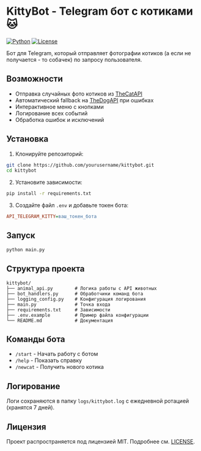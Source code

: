 # KittyBot - Telegram бот с котиками 🐱

[![Python](https://img.shields.io/badge/Python-3.8%2B-blue)](https://python.org)
[![License](https://img.shields.io/badge/License-MIT-green)](LICENSE)

Бот для Telegram, который отправляет фотографии котиков (а если не получается - то собачек) по запросу пользователя.

## Возможности

- Отправка случайных фото котиков из [TheCatAPI](https://thecatapi.com/)
- Автоматический fallback на [TheDogAPI](https://thedogapi.com/) при ошибках
- Интерактивное меню с кнопками
- Логирование всех событий
- Обработка ошибок и исключений

## Установка

1. Клонируйте репозиторий:
```bash
git clone https://github.com/yourusername/kittybot.git
cd kittybot
```

2. Установите зависимости:
```bash
pip install -r requirements.txt
```

3. Создайте файл `.env` и добавьте токен бота:
```ini
API_TELEGRAM_KITTY=ваш_токен_бота
```

## Запуск

```bash
python main.py
```

## Структура проекта

```
kittybot/
├── animal_api.py        # Логика работы с API животных
├── bot_handlers.py      # Обработчики команд бота
├── logging_config.py    # Конфигурация логирования
├── main.py              # Точка входа
├── requirements.txt     # Зависимости
├── .env.example         # Пример файла конфигурации
└── README.md            # Документация
```

## Команды бота

- `/start` - Начать работу с ботом
- `/help` - Показать справку
- `/newcat` - Получить нового котика

## Логирование

Логи сохраняются в папку `logs/kittybot.log` с ежедневной ротацией (хранятся 7 дней).

## Лицензия

Проект распространяется под лицензией MIT. Подробнее см. [LICENSE](LICENSE).
